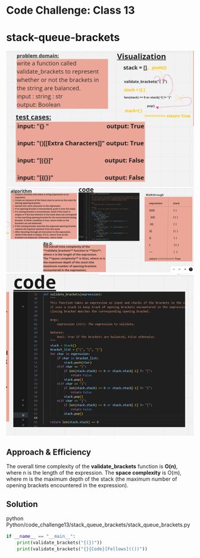 # Code Challenge: Class 13
# stack-queue-brackets


![img1](./img/brackets1.png)
![img1](./img/brackets2.png)
![img1](./img/pracketCode.png)

## Approach & Efficiency

The overall time complexity of the **validate_brackets** function is **O(n)**, where n is the length of the expression.
The **space complexity** is O(m), where m is the maximum depth of the stack (the maximum number of opening brackets encountered in the expression).


## Solution
python Python/code_challenge13/stack_queue_brackets/stack_queue_brackets.py

```python
if __name__ == "__main__":
    print(validate_brackets("{(})"))
    print(validate_brackets("{}{Code}[Fellows](())"))
```